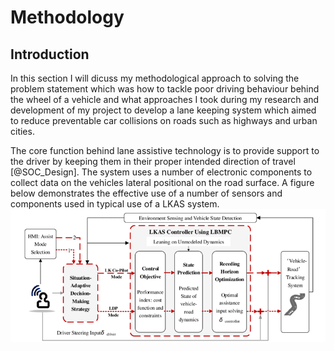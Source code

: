 # Methodology

## Introduction

In this section I will dicuss my methodological approach to solving the problem statement which was how to tackle poor driving behaviour behind the wheel of a vehicle and what approaches I took during my research and development of my project to develop a lane keeping system which aimed to reduce preventable car collisions on roads such as highways and urban cities. 

The core function behind lane assistive technology is to provide support to the driver by keeping them in their proper intended direction of travel [@SOC_Design]. The system uses a number of electronic components to collect data on the vehicles lateral positional on the road surface. A figure below demonstrates the effective use of a number of sensors and components used in typical use of a LKAS system. ![Structure of LKAS System](03_figures/methodology/LKAS_Diagram.png)